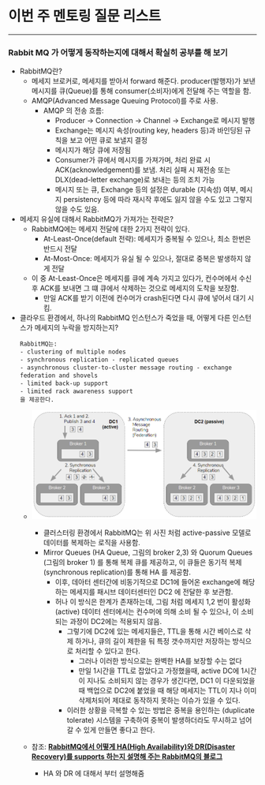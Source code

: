 # 이번 주 멘토링 질문 리스트

---
### Rabbit MQ 가 어떻게 동작하는지에 대해서 확실히 공부를 해 보기
- RabbitMQ란?
  - 메세지 브로커로, 메세지를 받아서 forward 해준다. producer(발행자)가 보낸 메시지를 큐(Queue)를 통해 consumer(소비자)에게 전달해 주는 역할을 함.
  - AMQP(Advanced Message Queuing Protocol)를 주로 사용.
    - AMQP 의 전송 흐름:
      - Producer → Connection → Channel → Exchange로 메시지 발행 
      - Exchange는 메시지 속성(routing key, headers 등)과 바인딩된 규칙을 보고 어떤 큐로 보낼지 결정
      - 메시지가 해당 큐에 저장됨
      - Consumer가 큐에서 메시지를 가져가며, 처리 완료 시 ACK(acknowledgement)를 보냄. 처리 실패 시 재전송 또는 DLX(dead-letter exchange)로 보내는 등의 조치 가능
      - 메시지 또는 큐, Exchange 등의 설정은 durable (지속성) 여부, 메시지 persistency 등에 따라 재시작 후에도 잃지 않을 수도 있고 그렇지 않을 수도 있음.
- 메세지 유실에 대해서 RabbitMQ가 가져가는 전략은?
  - RabbitMQ에는 메세지 전달에 대한 2가지 전략이 있다.
    - At-Least-Once(default 전략): 메세지가 중복될 수 있으나, 최소 한번은 반드시 전달
    - At-Most-Once: 메세지가 유실 될 수 있으나, 절대로 중복은 발생하지 않게 전달
  - 이 중 At-Least-Once은 메세지를 큐에 계속 가지고 있다가, 컨수머에서 수신 후 ACK를 보내면 그 떄 큐에서 삭제하는 것으로 메세지의 도착을 보장함.
    - 만일 ACK를 받기 이전에 컨수머가 crash된다면 다시 큐에 넣어서 대기 시킴.
- 클라우드 환경에서, 하나의 RabbitMQ 인스턴스가 죽었을 때, 어떻게 다른 인스턴스가 메세지의 누락을 방지하는지?
  ```
  RabbitMQ는:
  - clustering of multiple nodes
  - synchronous replication - replicated queues
  - asynchronous cluster-to-cluster message routing - exchange federation and shovels
  - limited back-up support
  - limited rack awareness support
  을 제공한다.
  ```
  - ![img.png](img.png)
    - 클러스터링 환경에서 RabbitMQ는 위 사진 처럼 active-passive 모델로 데이터를 복제하는 로직을 사용함.
    - Mirror Queues (HA Queue, 그림의 broker 2,3) 와 Quorum Queues (그림의 broker 1) 를 통해 복제 큐를 제공하고, 이 큐들은 동기적 복제 (synchronous replication)를 통해 HA 를 제공함.
      - 이후, 데아터 센터간에 비동기적으로 DC1에 들어온 exchange에 해당하는 메세지를 패시브 데이터센터인 DC2 에 전달한 후 보관함.
      - 허나 이 방식은 한계가 존재하는데, 그림 처럼 메세지 1,2 번이 활성화 (active) 데이터 센터에서는 컨수머에 의해 소비 될 수 있으나, 이 소비되는 과정이 DC2에는 적용되지 않음.
        - 그렇기에 DC2에 있는 메세지들은, TTL을 통해 시간 베이스로 삭제 하거나, 큐의 길이 제한을 둬 특정 갯수까지만 저장하는 방식으로 처리할 수 있다고 한다.
          - 그러나 이러한 방식으로는 완벽한 HA를 보장할 수는 없다
          - 만일 1시간을 TTL로 잡았다고 가정했을때, active DC에 1시간이 지나도 소비되지 않는 경우가 생긴다면, DC1 이 다운되었을 때 백업으로 DC2에 붙었을 때 해당 메세지는 TTL이 지나 이미 삭제처되어 제대로 동작하지 못하는 이슈가 있을 수 있다.
        - 이러한 상황을 극복할 수 있는 방법은 중복을 용인하는 (duplicate tolerate) 시스템을 구축하여 중복이 발생하더라도 무시하고 넘어 갈 수 있게 만들면 좋다고 한다.
    
  - 참조: [**RabbitMQ에서 어떻게 HA(High Availability)와 DR(Disaster Recovery)를 supports 하는지 설명해 주는 RabbitMQ의 블로그**](https://www.rabbitmq.com/blog/2020/07/07/disaster-recovery-and-high-availability-101?utm_source=chatgpt.com)
    - HA 와 DR 에 대해서 부터 설명해줌

